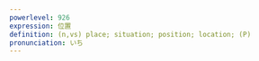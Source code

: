 ```yaml
---
powerlevel: 926
expression: 位置
definition: (n,vs) place; situation; position; location; (P)
pronunciation: いち
---
```

